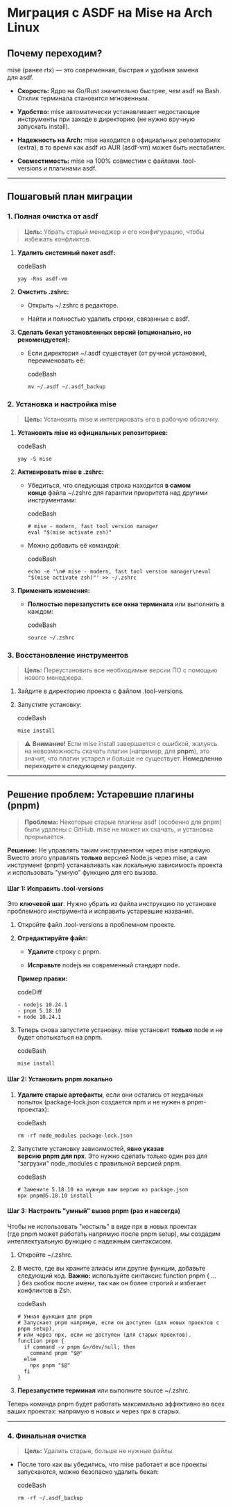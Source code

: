 # Миграция с ASDF на Mise на Arch Linux

## Почему переходим?

mise (ранее rtx) — это современная, быстрая и удобная замена для asdf.

- **Скорость:** Ядро на Go/Rust значительно быстрее, чем asdf на Bash. Отклик терминала становится мгновенным.
    
- **Удобство:** mise автоматически устанавливает недостающие инструменты при заходе в директорию (не нужно вручную запускать install).
    
- **Надежность на Arch:** mise находится в официальных репозиториях (extra), в то время как asdf из AUR (asdf-vm) может быть нестабилен.
    
- **Совместимость:** mise на 100% совместим с файлами .tool-versions и плагинами asdf.
    

---

## Пошаговый план миграции

### 1. Полная очистка от asdf

> **Цель:** Убрать старый менеджер и его конфигурацию, чтобы избежать конфликтов.

1. **Удалить системный пакет asdf:**
    
    codeBash
    
    ```
    yay -Rns asdf-vm
    ```
    
2. **Очистить .zshrc:**
    
    - Открыть ~/.zshrc в редакторе.
        
    - Найти и полностью удалить строки, связанные с asdf.
        
3. **Сделать бекап установленных версий (опционально, но рекомендуется):**
    
    - Если директория ~/.asdf существует (от ручной установки), переименовать её:
        
        codeBash
        
        ```
        mv ~/.asdf ~/.asdf_backup
        ```
        

### 2. Установка и настройка mise

> **Цель:** Установить mise и интегрировать его в рабочую оболочку.

1. **Установить mise из официальных репозиториев:**
    
    codeBash
    
    ```
    yay -S mise
    ```
    
2. **Активировать mise в .zshrc:**
    
    - Убедиться, что следующая строка находится **в самом конце** файла ~/.zshrc для гарантии приоритета над другими инструментами:
        
        codeBash
        
        ```
        # mise - modern, fast tool version manager
        eval "$(mise activate zsh)"
        ```
        
    - Можно добавить её командой:
        
        codeBash
        
        ```
        echo -e '\n# mise - modern, fast tool version manager\neval "$(mise activate zsh)"' >> ~/.zshrc
        ```
        
3. **Применить изменения:**
    
    - **Полностью перезапустить все окна терминала** или выполнить в каждом:
        
        codeBash
        
        ```
        source ~/.zshrc
        ```
        

### 3. Восстановление инструментов

> **Цель:** Переустановить все необходимые версии ПО с помощью нового менеджера.

1. Зайдите в директорию проекта с файлом .tool-versions.
    
2. Запустите установку:
    
    codeBash
    
    ```
    mise install
    ```
    

> ⚠️ **Внимание!** Если mise install завершается с ошибкой, жалуясь на невозможность скачать плагин (например, для **pnpm**), это значит, что плагин устарел и больше не существует. **Немедленно переходите к следующему разделу.**

---

## Решение проблем: Устаревшие плагины (pnpm)

> **Проблема:** Некоторые старые плагины asdf (особенно для pnpm) были удалены с GitHub. mise не может их скачать, и установка прерывается.

**Решение:** Не управлять таким инструментом через mise напрямую. Вместо этого управлять **только** версией Node.js через mise, а сам инструмент (pnpm) устанавливать как локальную зависимость проекта и использовать "умную" функцию для его вызова.

#### Шаг 1: Исправить .tool-versions

Это **ключевой шаг**. Нужно убрать из файла инструкцию по установке проблемного инструмента и исправить устаревшие названия.

1. Откройте файл .tool-versions в проблемном проекте.
    
2. **Отредактируйте файл:**
    
    - **Удалите** строку с pnpm.
        
    - **Исправьте** nodejs на современный стандарт node.
        
    
    **Пример правки:**
    
    codeDiff
    
    ```
    - nodejs 10.24.1
    - pnpm 5.18.10
    + node 10.24.1
    ```
    
3. Теперь снова запустите установку. mise установит **только** node и не будет спотыкаться на pnpm.
    
    codeBash
    
    ```
    mise install
    ```
    

#### Шаг 2: Установить pnpm локально

1. **Удалите старые артефакты**, если они остались от неудачных попыток (package-lock.json создается npm и не нужен в pnpm-проектах):
    
    codeBash
    
    ```
    rm -rf node_modules package-lock.json
    ```
    
2. Запустите установку зависимостей, **явно указав версию pnpm для npx**. Это нужно сделать только один раз для "загрузки" node_modules с правильной версией pnpm.
    
    codeBash
    
    ```
    # Замените 5.18.10 на нужную вам версию из package.json
    npx pnpm@5.18.10 install
    ```
    

#### Шаг 3: Настроить "умный" вызов pnpm (раз и навсегда)

Чтобы не использовать "костыль" в виде npx в новых проектах (где pnpm может работать напрямую после pnpm setup), мы создадим интеллектуальную функцию с надежным синтаксисом.

1. Откройте ~/.zshrc.
    
2. В место, где вы храните алиасы или другие функции, добавьте следующий код. **Важно:** используйте синтаксис function pnpm { ... } без скобок после имени, так как он более строгий и избегает конфликтов в Zsh.
    
    codeBash
    
    ```
    # Умная функция для pnpm
    # Запускает pnpm напрямую, если он доступен (для новых проектов с pnpm setup),
    # или через npx, если не доступен (для старых проектов).
    function pnpm {
      if command -v pnpm &>/dev/null; then
        command pnpm "$@"
      else
        npx pnpm "$@"
      fi
    }
    ```
    
3. **Перезапустите терминал** или выполните source ~/.zshrc.
    

Теперь команда pnpm будет работать максимально эффективно во всех ваших проектах: напрямую в новых и через npx в старых.

---

### 4. Финальная очистка

> **Цель:** Удалить старые, больше не нужные файлы.

- После того как вы убедились, что mise работает и все проекты запускаются, можно безопасно удалить бекап:
    
    codeBash
    
    ```
    rm -rf ~/.asdf_backup
    ```